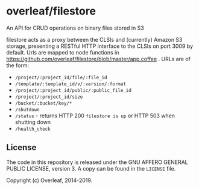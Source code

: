 overleaf/filestore
====================

An API for CRUD operations on binary files stored in S3

filestore acts as a proxy between the CLSIs and (currently) Amazon S3 storage, presenting a RESTful HTTP interface to the CLSIs on port 3009 by default. Urls are mapped to node functions in https://github.com/overleaf/filestore/blob/master/app.coffee . URLs are of the form:

* `/project/:project_id/file/:file_id`
* `/template/:template_id/v/:version/:format`
* `/project/:project_id/public/:public_file_id`
* `/project/:project_id/size`
* `/bucket/:bucket/key/*`
* `/shutdown`
* `/status` - returns HTTP 200 `filestore is up` or HTTP 503 when shutting down
* `/health_check`

License
-------

The code in this repository is released under the GNU AFFERO GENERAL PUBLIC LICENSE, version 3. A copy can be found in the `LICENSE` file.

Copyright (c) Overleaf, 2014-2019.
